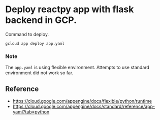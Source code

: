 # Deploy reactpy app with flask backend in GCP.

Command to deploy.

```
gcloud app deploy app.yaml
```

### Note

The `app.yaml` is using flexible environment. Attempts to use standard environment did not work so far.

## Reference

* https://cloud.google.com/appengine/docs/flexible/python/runtime
* https://cloud.google.com/appengine/docs/standard/reference/app-yaml?tab=python
